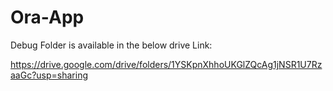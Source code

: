 # Ora-App

Debug Folder is available in the below drive Link:

https://drive.google.com/drive/folders/1YSKpnXhhoUKGlZQcAg1jNSR1U7RzaaGc?usp=sharing
